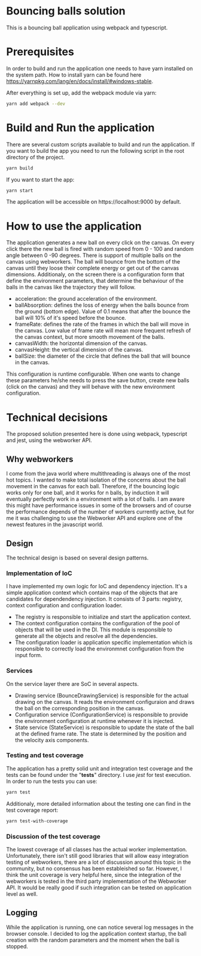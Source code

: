 # Bouncing balls solution

This is a bouncing ball application using webpack and typescript.

# Prerequisites

In order to build and run the application one needs to have yarn installed on the system path.
How to install yarn can be found here https://yarnpkg.com/lang/en/docs/install/#windows-stable.

After everything is set up, add the webpack module via yarn:
```bash
yarn add webpack --dev
```

# Build and Run the application

There are several custom scripts available to build and run the application. If you want to build the app you need to run the following script in the root directory of the project.

```bash
yarn build
```
If you want to start the app:
```bash
yarn start
```
The application will be accessible on https://localhost:9000 by default.

# How to use the application

The application generates a new ball on every click on the canvas. On every click there the new ball is fired with random speed from 0 - 100 and random angle between 0 -90 degrees. There is support of multiple balls on the canvas using webworkers. The ball will bounce from the bottom of the canvas until they loose their complete energy or get out of the canvas dimensions.
Additionaly, on the screen there is a configuration form that define the environment parameters, that determine the behaviour of the balls in the canvas like the trajectory they will follow.

 * acceleration: the ground acceleration of the environment.
 * ballAbsorption: defines the loss of energy when the balls bounce from the ground (bottom edge). 
   Value of 0.1 means that after the bounce the ball will 10% of it's speed before the bounce.
 * frameRate: defines the rate of the frames in which the ball will move in the canvas. Low value of frame rate will
   mean more frequent refresh of the canvas context, but more smooth movement of the balls.
 * canvasWidth: the horizontal dimension of the canvas.
 * canvasHeight: the vertical dimension of the canvas.
 * ballSize: the diameter of the circle that defines the ball that will bounce in the canvas.

This configuration is runtime configurable.
When one wants to change these parameters he/she needs to press the save button, create new balls (click on the canvas) and they will behave with the new environment configuration.

# Technical decisions

The proposed solution presented here is done using webpack, typescript and jest, using the webworker API.

## Why webworkers

I come from the java world where multithreading is always one of the most hot topics. I wanted to make total isolation of the concerns about the ball movement in the canvas for each ball. Therefore, if the bouncing logic works only for one ball, and it works for n balls, by induction it will eventually perfectly work in a environment with a lot of balls.
I am aware this might have performance issues in some of the browsers and of course the performance depends of the number of workers currently active, but for me it was challenging to use the Webworker API and explore one of the newest features in the javascript world.

## Design

The technical design is based on several design patterns.

### Implementation of IoC

I have implemented my own logic for IoC and dependency injection. It's a simple application context which contains map of the objects that are candidates for dependendency injection. It consists of 3 parts: registry, context configuration and configuration loader. 
* The registry is responsible to initialize and start the application context.
* The context configuration contains the configuration of the pool of objects that will be used in the DI. This module is responsible to generate all the objects and resolve all the dependencies.
* The configuration loader is application specific implementation which is responsible to correctly load the environmnet configuration from the input form.

### Services

On the service layer there are SoC in several aspects. 

* Drawing service (BounceDrawingService) is responsible for the actual drawing on the canvas. It reads the environment configuraion and draws the ball on the corresponding position in the canvas.
* Configuration service (ConfigurationService) is responsible to provide the environment configuration at runtime whenever it is injected.
* State service (StateService) is responsible to update the state of the ball at the defined frame rate. The state is determined by the position and the velocity axis components. 

### Testing and test coverage

The application has a pretty solid unit and integration test coverage and the tests can be found under the "__tests__" directory. I use *jest* for test execution.
In order to run the tests you can use:
```bash
yarn test
```
Additionaly, more detailed information about the testing one can find in the test coverage report:
```bash
yarn test-with-coverage
```
### Discussion of the test coverage

The lowest coverage of all classes has the actual worker implementation. Unfortunately, there isn't still good libraries that will allow easy integration testing of webworkers, there are a lot of discussion around this topic in the community, but no consensus has been estableished so far. 
However, I think the unit coverage is very helpful here, since the integration of the webworkers is tested in the third party implementation of the Webworker API. It would be really good if such integration can be tested on application level as well.

## Logging

While the application is running, one can notice several log messages in the browser console.
I decided to log the application context startup, the ball creation with the random parameters and the moment when the ball is stopped.
